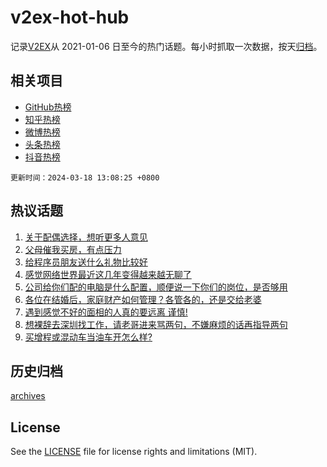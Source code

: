 # v2ex-hot-hub

 记录[V2EX](https://www.v2ex.com/)从 2021-01-06 日至今的热门话题。每小时抓取一次数据，按天[归档](archives)。
 
 ## 相关项目

- [GitHub热榜](https://github.com/snaildev/github-hot-hub)
- [知乎热榜](https://github.com/snaildev/zhihu-hot-hub)
- [微博热榜](https://github.com/snaildev/weibo-hot-hub)
- [头条热榜](https://github.com/snaildev/toutiao-hot-hub)
- [抖音热榜](https://github.com/snaildev/douyin-hot-hub)


 `更新时间：2024-03-18 13:08:25 +0800`

## 热议话题

1. [关于配偶选择，想听更多人意见](https://www.v2ex.com/t/1024591)
1. [父母催我买房，有点压力](https://www.v2ex.com/t/1024454)
1. [给程序员朋友送什么礼物比较好](https://www.v2ex.com/t/1024455)
1. [感觉网络世界最近这几年变得越来越无聊了](https://www.v2ex.com/t/1024512)
1. [公司给你们配的电脑是什么配置，顺便说一下你们的岗位，是否够用](https://www.v2ex.com/t/1024571)
1. [各位在结婚后，家庭财产如何管理？各管各的，还是交给老婆](https://www.v2ex.com/t/1024518)
1. [遇到感觉不好的面相的人真的要远离 谨慎!](https://www.v2ex.com/t/1024497)
1. [想裸辞去深圳找工作，请老哥进来骂两句，不嫌麻烦的话再指导两句](https://www.v2ex.com/t/1024519)
1. [买增程或混动车当油车开怎么样?](https://www.v2ex.com/t/1024601)

## 历史归档

[archives](archives)

## License

See the [LICENSE](LICENSE) file for license rights and limitations (MIT).
